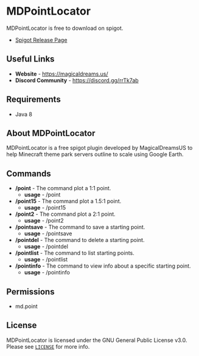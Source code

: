 # MDPointLocator 
MDPointLocator is free to download on spigot.
* [Spigot Release Page](https://www.linkcomingsoon.com/ "Spigot Plugin Page")

## Useful Links
* **Website** - <https://magicaldreams.us/>
* **Discord Community** - <https://discord.gg/rrTk7ab>

## Requirements
* Java 8

## About MDPointLocator
MDPointLocator is a free spigot plugin developed by MagicalDreamsUS to help Minecraft theme park servers outline to scale using Google Earth.

## Commands
* **/point** - The command plot a 1:1 point.
    * **usage** - /point <name> <length> <heading>
* **/point15** - The command plot a 1.5:1 point.
    * **usage** - /point15 <name> <length> <heading>
* **/point2** - The command plot a 2:1 point.
    * **usage** - /point2 <name> <length> <heading>
* **/pointsave** - The command to save a starting point.
    * **usage** - /pointsave <x> <z> <name>
* **/pointdel** - The command to delete a starting point.
    * **usage** - /pointdel <name>
* **/pointlist** - The command to list starting points.
    * **usage** - /pointlist
* **/pointinfo** - The command to view info about a specific starting point.
    * **usage** - /pointinfo <name>

## Permissions
* md.point

## License
MDPointLocator is licensed under the GNU General Public License v3.0. Please
see [`LICENSE`](https://github.com/chums122/MDPointLocator/blob/main/LICENSE) for more info.
